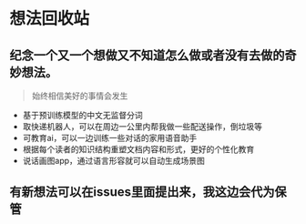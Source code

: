 # 想法回收站
## 纪念一个又一个想做又不知道怎么做或者没有去做的奇妙想法。
> 始终相信美好的事情会发生
* 基于预训练模型的中文无监督分词
* 取快递机器人，可以在周边一公里内帮我做一些配送操作，倒垃圾等
* 可教育ai，可以一边训练一些对话的家用语音助手
* 根据每个读者的知识结构重塑文档内容和形式，更好的个性化教育
* 说话画图app，通过语言形容就可以自动生成场景图



## 有新想法可以在issues里面提出来，我这边会代为保管
